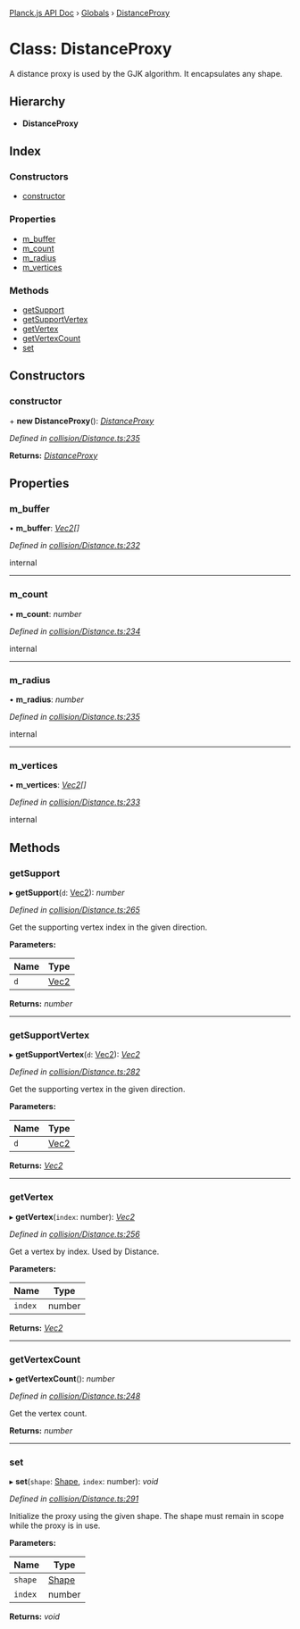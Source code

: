 [Planck.js API Doc](../README.md) › [Globals](../globals.md) › [DistanceProxy](distanceproxy.md)

# Class: DistanceProxy

A distance proxy is used by the GJK algorithm. It encapsulates any shape.

## Hierarchy

* **DistanceProxy**

## Index

### Constructors

* [constructor](distanceproxy.md#constructor)

### Properties

* [m_buffer](distanceproxy.md#m_buffer)
* [m_count](distanceproxy.md#m_count)
* [m_radius](distanceproxy.md#m_radius)
* [m_vertices](distanceproxy.md#m_vertices)

### Methods

* [getSupport](distanceproxy.md#getsupport)
* [getSupportVertex](distanceproxy.md#getsupportvertex)
* [getVertex](distanceproxy.md#getvertex)
* [getVertexCount](distanceproxy.md#getvertexcount)
* [set](distanceproxy.md#set)

## Constructors

###  constructor

\+ **new DistanceProxy**(): *[DistanceProxy](distanceproxy.md)*

*Defined in [collision/Distance.ts:235](https://github.com/shakiba/planck.js/blob/8127f05/src/collision/Distance.ts#L235)*

**Returns:** *[DistanceProxy](distanceproxy.md)*

## Properties

###  m_buffer

• **m_buffer**: *[Vec2](vec2.md)[]*

*Defined in [collision/Distance.ts:232](https://github.com/shakiba/planck.js/blob/8127f05/src/collision/Distance.ts#L232)*

internal

___

###  m_count

• **m_count**: *number*

*Defined in [collision/Distance.ts:234](https://github.com/shakiba/planck.js/blob/8127f05/src/collision/Distance.ts#L234)*

internal

___

###  m_radius

• **m_radius**: *number*

*Defined in [collision/Distance.ts:235](https://github.com/shakiba/planck.js/blob/8127f05/src/collision/Distance.ts#L235)*

internal

___

###  m_vertices

• **m_vertices**: *[Vec2](vec2.md)[]*

*Defined in [collision/Distance.ts:233](https://github.com/shakiba/planck.js/blob/8127f05/src/collision/Distance.ts#L233)*

internal

## Methods

###  getSupport

▸ **getSupport**(`d`: [Vec2](vec2.md)): *number*

*Defined in [collision/Distance.ts:265](https://github.com/shakiba/planck.js/blob/8127f05/src/collision/Distance.ts#L265)*

Get the supporting vertex index in the given direction.

**Parameters:**

Name | Type |
------ | ------ |
`d` | [Vec2](vec2.md) |

**Returns:** *number*

___

###  getSupportVertex

▸ **getSupportVertex**(`d`: [Vec2](vec2.md)): *[Vec2](vec2.md)*

*Defined in [collision/Distance.ts:282](https://github.com/shakiba/planck.js/blob/8127f05/src/collision/Distance.ts#L282)*

Get the supporting vertex in the given direction.

**Parameters:**

Name | Type |
------ | ------ |
`d` | [Vec2](vec2.md) |

**Returns:** *[Vec2](vec2.md)*

___

###  getVertex

▸ **getVertex**(`index`: number): *[Vec2](vec2.md)*

*Defined in [collision/Distance.ts:256](https://github.com/shakiba/planck.js/blob/8127f05/src/collision/Distance.ts#L256)*

Get a vertex by index. Used by Distance.

**Parameters:**

Name | Type |
------ | ------ |
`index` | number |

**Returns:** *[Vec2](vec2.md)*

___

###  getVertexCount

▸ **getVertexCount**(): *number*

*Defined in [collision/Distance.ts:248](https://github.com/shakiba/planck.js/blob/8127f05/src/collision/Distance.ts#L248)*

Get the vertex count.

**Returns:** *number*

___

###  set

▸ **set**(`shape`: [Shape](shape.md), `index`: number): *void*

*Defined in [collision/Distance.ts:291](https://github.com/shakiba/planck.js/blob/8127f05/src/collision/Distance.ts#L291)*

Initialize the proxy using the given shape. The shape must remain in scope
while the proxy is in use.

**Parameters:**

Name | Type |
------ | ------ |
`shape` | [Shape](shape.md) |
`index` | number |

**Returns:** *void*
